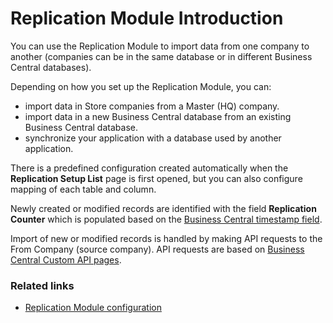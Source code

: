# Replication Module Introduction
You can use the Replication Module to import data from one company to another (companies can be in the same database or in different Business Central databases).

Depending on how you set up the Replication Module, you can:

- import data in Store companies from a Master (HQ) company.
- import data in a new Business Central database from an existing Business Central database.
- synchronize your application with a database used by another application.     

There is a predefined configuration created automatically when the **Replication Setup List** page is first opened, but you can also configure mapping of each table and column.

Newly created or modified records are identified with the field **Replication Counter** which is populated based on the [Business Central timestamp field](https://docs.microsoft.com/en-us/dynamics-nav/how-to--use-a-timestamp-field).

Import of new or modified records is handled by making API requests to the From Company (source company). API requests are based on [Business Central Custom API pages](https://docs.microsoft.com/en-us/dynamics365/business-central/dev-itpro/developer/devenv-develop-custom-api).

### Related links
- [Replication Module configuration](./howto/replicationhowto.md)
